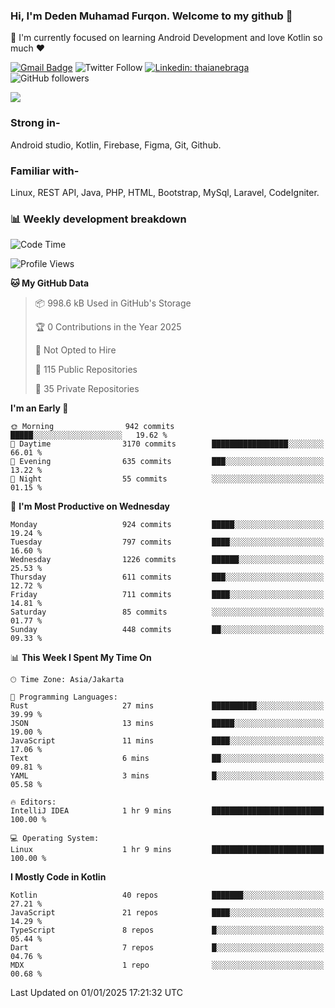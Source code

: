 ### Hi, I'm Deden Muhamad Furqon. Welcome to my github 👋

<!--
**furqoncreative/furqoncreative** is a ✨ _special_ ✨ repository because its `README.md` (this file) appears on your GitHub profile.

Here are some ideas to get you started:

- 🔭 I’m currently working on ...
- 👯 I’m looking to collaborate on ...
- 🤔 I’m looking for help with ...
- 💬 Ask me about ...
- 📫 How to reach me: ...
- 😄 Pronouns: ...
- ⚡ Fun fact: ...
-->

  🌱 I'm currently focused on learning Android Development and love Kotlin so much ❤ 

[![Gmail Badge](https://img.shields.io/badge/-furqoncreative24@gmail.com-c14438?style=flat-square&logo=Gmail&logoColor=white&link=mailto:furqoncreative24@gmail.com)](mailto:furqoncreative24@gmail.com)
![Twitter Follow](https://img.shields.io/twitter/follow/furqoncreative?label=Follow)
[![Linkedin: thaianebraga](https://img.shields.io/badge/-Deden_Muhamad_Furqon-blue?style=flat-square&logo=Linkedin&logoColor=white&link=https://www.linkedin.com/in/anmol-p-singh/)](https://www.linkedin.com/in/furqoncreative/)
![GitHub followers](https://img.shields.io/github/followers/furqoncreative?label=Follow&style=social)

<img src="https://github-readme-stats.sera5-dev.vercel.app/api?username=furqoncreative&hide=stars&show_icons=true&count_private=true&include_all_commits=true&title_color=#008080&icon_color=#008080&hide_border=true" width="">

### Strong in-

Android studio, Kotlin, Firebase, Figma, Git, Github.

### Familiar with-
Linux, REST API, Java, PHP, HTML, Bootstrap, MySql, Laravel, CodeIgniter.

### 📊 Weekly development breakdown

<!--START_SECTION:waka-->
![Code Time](http://img.shields.io/badge/Code%20Time-2%2C730%20hrs%2014%20mins-blue)

![Profile Views](http://img.shields.io/badge/Profile%20Views-0-blue)

**🐱 My GitHub Data** 

> 📦 998.6 kB Used in GitHub's Storage 
 > 
> 🏆 0 Contributions in the Year 2025
 > 
> 🚫 Not Opted to Hire
 > 
> 📜 115 Public Repositories 
 > 
> 🔑 35 Private Repositories 
 > 
**I'm an Early 🐤** 

```text
🌞 Morning                942 commits         █████░░░░░░░░░░░░░░░░░░░░   19.62 % 
🌆 Daytime                3170 commits        █████████████████░░░░░░░░   66.01 % 
🌃 Evening                635 commits         ███░░░░░░░░░░░░░░░░░░░░░░   13.22 % 
🌙 Night                  55 commits          ░░░░░░░░░░░░░░░░░░░░░░░░░   01.15 % 
```
📅 **I'm Most Productive on Wednesday** 

```text
Monday                   924 commits         █████░░░░░░░░░░░░░░░░░░░░   19.24 % 
Tuesday                  797 commits         ████░░░░░░░░░░░░░░░░░░░░░   16.60 % 
Wednesday                1226 commits        ██████░░░░░░░░░░░░░░░░░░░   25.53 % 
Thursday                 611 commits         ███░░░░░░░░░░░░░░░░░░░░░░   12.72 % 
Friday                   711 commits         ████░░░░░░░░░░░░░░░░░░░░░   14.81 % 
Saturday                 85 commits          ░░░░░░░░░░░░░░░░░░░░░░░░░   01.77 % 
Sunday                   448 commits         ██░░░░░░░░░░░░░░░░░░░░░░░   09.33 % 
```


📊 **This Week I Spent My Time On** 

```text
🕑︎ Time Zone: Asia/Jakarta

💬 Programming Languages: 
Rust                     27 mins             ██████████░░░░░░░░░░░░░░░   39.99 % 
JSON                     13 mins             █████░░░░░░░░░░░░░░░░░░░░   19.00 % 
JavaScript               11 mins             ████░░░░░░░░░░░░░░░░░░░░░   17.06 % 
Text                     6 mins              ██░░░░░░░░░░░░░░░░░░░░░░░   09.81 % 
YAML                     3 mins              █░░░░░░░░░░░░░░░░░░░░░░░░   05.58 % 

🔥 Editors: 
IntelliJ IDEA            1 hr 9 mins         █████████████████████████   100.00 % 

💻 Operating System: 
Linux                    1 hr 9 mins         █████████████████████████   100.00 % 
```

**I Mostly Code in Kotlin** 

```text
Kotlin                   40 repos            ███████░░░░░░░░░░░░░░░░░░   27.21 % 
JavaScript               21 repos            ████░░░░░░░░░░░░░░░░░░░░░   14.29 % 
TypeScript               8 repos             █░░░░░░░░░░░░░░░░░░░░░░░░   05.44 % 
Dart                     7 repos             █░░░░░░░░░░░░░░░░░░░░░░░░   04.76 % 
MDX                      1 repo              ░░░░░░░░░░░░░░░░░░░░░░░░░   00.68 % 
```




 Last Updated on 01/01/2025 17:21:32 UTC
<!--END_SECTION:waka-->
